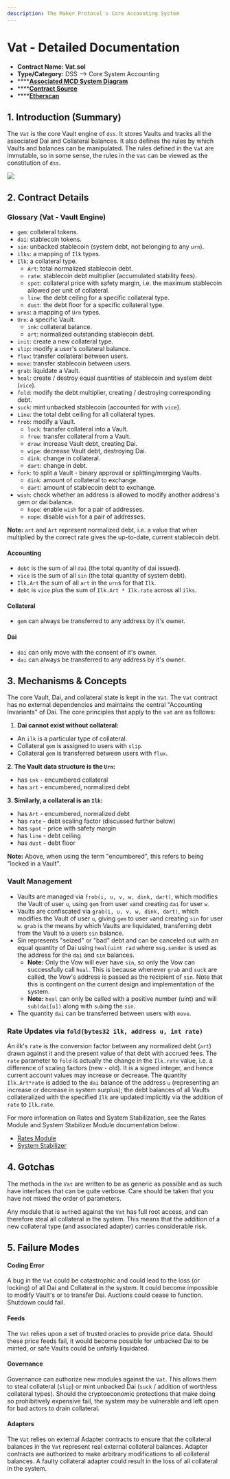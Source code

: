 ```yaml
---
description: The Maker Protocol's Core Accounting System
---
```


# Vat - Detailed Documentation

* **Contract Name: Vat.sol**
* **Type/Category:** DSS —&gt; Core System Accounting
* \*\*\*\*[**Associated MCD System Diagram**](https://github.com/makerdao/dss/wiki)
* \*\*\*\*[**Contract Source**](https://github.com/makerdao/dss/blob/master/src/vat.sol)
* \*\*\*\*[**Etherscan**](https://etherscan.io/address/0x35d1b3f3d7966a1dfe207aa4514c12a259a0492b)

## 1. Introduction \(Summary\)

The `Vat` is the core Vault engine of `dss`. It stores Vaults and tracks all the associated Dai and Collateral balances. It also defines the rules by which Vaults and balances can be manipulated. The rules defined in the `Vat` are immutable, so in some sense, the rules in the `Vat` can be viewed as the constitution of `dss`.

![](../../.gitbook/assets/mcd-system-2.0%20%282%29.png)

## 2. Contract Details

### **Glossary \(Vat -** Vault **Engine\)**

* `gem`: collateral tokens.
* `dai`: stablecoin tokens.
* `sin`: unbacked stablecoin \(system debt, not belonging to any `urn`\).
* `ilks`: a mapping of `Ilk` types.
* `Ilk`: a collateral type.
  * `Art`: total normalized stablecoin debt.
  * `rate`: stablecoin debt multiplier \(accumulated stability fees\).
  * `spot`: collateral price with safety margin, i.e. the maximum stablecoin allowed per unit of collateral.
  * `line`: the debt ceiling for a specific collateral type.
  * `dust`: the debt floor for a specific collateral type.
* `urns`: a mapping of `Urn` types.
* `Urn`: a specific Vault.
  * `ink`: collateral balance.
  * `art`: normalized outstanding stablecoin debt.
* `init`: create a new collateral type.
* `slip`: modify a user's collateral balance.
* `flux`: transfer collateral between users.
* `move`: transfer stablecoin between users.
* `grab`: liquidate a Vault.
* `heal`: create / destroy equal quantities of stablecoin and system debt \(`vice`\).
* `fold`: modify the debt multiplier, creating / destroying corresponding debt.
* `suck`: mint unbacked stablecoin \(accounted for with `vice`\).
* `Line`: the total debt ceiling for all collateral types.
* `frob`: modify a Vault.
  * `lock`: transfer collateral into a Vault.
  * `free`: transfer collateral from a Vault.
  * `draw`: increase Vault debt, creating Dai.
  * `wipe`: decrease Vault debt, destroying Dai.
  * `dink`: change in collateral.
  * `dart`: change in debt.
* `fork`: to split a Vault - binary approval or splitting/merging Vaults.
  * `dink`: amount of collateral to exchange.
  * `dart`: amount of stablecoin debt to exchange.
* `wish`: check whether an address is allowed to modify another address's gem or dai balance.
  * `hope`: enable `wish` for a pair of addresses.
  * `nope`: disable `wish` for a pair of addresses.

**Note:** `art` and `Art` represent normalized debt, i.e. a value that when multiplied by the correct rate gives the up-to-date, current stablecoin debt.

#### **Accounting**

* `debt` is the sum of all `dai` \(the total quantity of dai issued\).
* `vice` is the sum of all `sin` \(the total quantity of system debt\).
* `Ilk.Art` the sum of all `art` in the `urn`s for that `Ilk`.
* `debt` is `vice` plus the sum of `Ilk.Art * Ilk.rate` across all `ilks`.

#### **Collateral**

* `gem` can always be transferred to any address by it's owner.

#### **Dai**

* `dai` can only move with the consent of it's owner.
* `dai` can always be transferred to any address by it's owner.

## 3. Mechanisms & Concepts

The core Vault, Dai, and collateral state is kept in the `Vat`. The `Vat` contract has no external dependencies and maintains the central "Accounting Invariants" of Dai. The core principles that apply to the `vat` are as follows:

1. **Dai cannot exist without collateral:**

* An `ilk` is a particular type of collateral.
* Collateral `gem` is assigned to users with `slip`.
* Collateral `gem` is transferred between users with `flux`.

**2. The Vault data structure is the `Urn`:**

* has `ink` - encumbered collateral
* has `art` - encumbered, normalized debt

**3. Similarly, a collateral is an `Ilk`:**

* has `Art` - encumbered, normalized debt
* has `rate` - debt scaling factor \(discussed further below\)
* has `spot` - price with safety margin
* has `line` - debt ceiling
* has `dust` - debt floor

**Note:** Above, when using the term "encumbered", this refers to being "locked in a Vault".

### Vault Management

* Vaults are managed via `frob(i, u, v, w, dink, dart)`, which modifies the Vault of user `u`, using `gem` from user `v`and creating `dai` for user `w`.
* Vaults are confiscated via `grab(i, u, v, w, dink, dart)`, which modifies the Vault of user `u`, giving `gem` to user `v`and creating `sin` for user `w`. `grab` is the means by which Vaults are liquidated, transferring debt from the Vault to a users `sin` balance.
* Sin represents "seized" or "bad" debt and can be canceled out with an equal quantity of Dai using `heal(uint rad` where `msg.sender` is used as the address for the `dai` and `sin` balances.
  * **Note:** Only the Vow will ever have `sin`, so only the Vow can successfully call `heal`. This is because whenever `grab` and `suck` are called, the Vow's address is passed as the recipient of `sin`. Note that this is contingent on the current design and implementation of the system.
  * **Note:**  `heal` can only be called with a positive number \(uint\) and will `sub(dai[u])` along with `sub`ing the `sin`.
* The quantity `dai` can be transferred between users with `move`.

### **Rate Updates via `fold(bytes32 ilk, address u, int rate)`**

An ilk's `rate` is the conversion factor between any normalized debt \(`art`\) drawn against it and the present value of that debt with accrued fees. The `rate` parameter to `fold` is actually the change in the `Ilk.rate` value, i.e. a difference of scaling factors \(new - old\). It is a signed integer, and hence current account values may increase or decrease. The quantity `Ilk.Art*rate` is added to the `dai` balance of the address `u` \(representing an increase or decrease in system surplus\); the debt balances of all Vaults collateralized with the specified `Ilk` are updated implicitly via the addition of `rate` to `Ilk.rate`.

For more information on Rates and System Stabilization, see the Rates Module and System Stabilizer Module documentation below:

* [Rates Module](https://docs.makerdao.com/smart-contract-modules/rates-module)
* [System Stabilizer ](https://docs.makerdao.com/smart-contract-modules/system-stabilizer-module)

## 4. Gotchas

The methods in the `Vat` are written to be as generic as possible and as such have interfaces that can be quite verbose. Care should be taken that you have not mixed the order of parameters.

Any module that is `auth`ed against the `Vat` has full root access, and can therefore steal all collateral in the system. This means that the addition of a new collateral type \(and associated adapter\) carries considerable risk.

## 5. Failure Modes

#### Coding Error

A bug in the `Vat` could be catastrophic and could lead to the loss \(or locking\) of all Dai and Collateral in the system. It could become impossible to modify Vault's or to transfer Dai. Auctions could cease to function. Shutdown could fail.

#### Feeds

The `Vat` relies upon a set of trusted oracles to provide price data. Should these price feeds fail, it would become possible for unbacked Dai to be minted, or safe Vaults could be unfairly liquidated.

#### Governance

Governance can authorize new modules against the `Vat`. This allows them to steal collateral \(`slip`\) or mint unbacked Dai \(`suck` / addition of worthless collateral types\). Should the cryptoeconomic protections that make doing so prohibitively expensive fail, the system may be vulnerable and left open for bad actors to drain collateral.

#### Adapters

The `Vat` relies on external Adapter contracts to ensure that the collateral balances in the `Vat` represent real external collateral balances. Adapter contracts are authorized to make arbitrary modifications to all collateral balances. A faulty collateral adapter could result in the loss of all collateral in the system.

